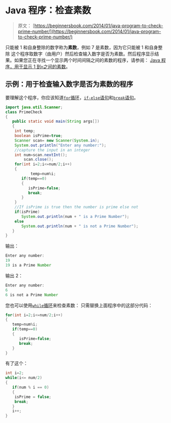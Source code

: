 # Java 程序：检查素数

> 原文： [https://beginnersbook.com/2014/01/java-program-to-check-prime-number/](https://beginnersbook.com/2014/01/java-program-to-check-prime-number/)

只能被 1 和自身整除的数字称为**素数**，例如 7 是素数，因为它只能被 1 和自身整除
这个程序取数字（由用户）然后检查输入数字是否为素数。然后程序显示结果。如果您正在寻找一个显示两个时间间隔之间的素数的程序，请参阅： [Java 程序，用于显示 1 到`n`之间的素数](https://beginnersbook.com/2014/01/java-program-to-display-prime-numbers/)。

## 示例：用于检查输入数字是否为素数的程序

要理解这个程序，你应该知道[`for`循环](https://beginnersbook.com/2015/03/for-loop-in-java-with-example/)，[`if-else`语句](https://beginnersbook.com/2017/08/if-else-statement-in-java/)和[`break`语句](https://beginnersbook.com/2017/08/java-break-statement/)。

```java
import java.util.Scanner;
class PrimeCheck
{
   public static void main(String args[])
   {		
	int temp;
	boolean isPrime=true;
	Scanner scan= new Scanner(System.in);
	System.out.println("Enter any number:");
	//capture the input in an integer
	int num=scan.nextInt();
        scan.close();
	for(int i=2;i<=num/2;i++)
	{
           temp=num%i;
	   if(temp==0)
	   {
	      isPrime=false;
	      break;
	   }
	}
	//If isPrime is true then the number is prime else not
	if(isPrime)
	   System.out.println(num + " is a Prime Number");
	else
	   System.out.println(num + " is not a Prime Number");
   }
}
```

输出：

```java
Enter any number:
19
19 is a Prime Number
```

输出 2：

```java
Enter any number:
6
6 is not a Prime Number
```

您也可以使用[`while`循环](https://beginnersbook.com/2015/03/while-loop-in-java-with-examples/)来检查素数：
只需替换上面程序中的这部分代码：

```java
for(int i=2;i<=num/2;i++)
{
   temp=num%i;
   if(temp==0)
   {
      isPrime=false;
      break;
   }
}
```

有了这个：

```java
int i=2;
while(i<= num/2)
{
   if(num % i == 0)
   {
	isPrime = false;
	break;
   }
   i++;
}
```